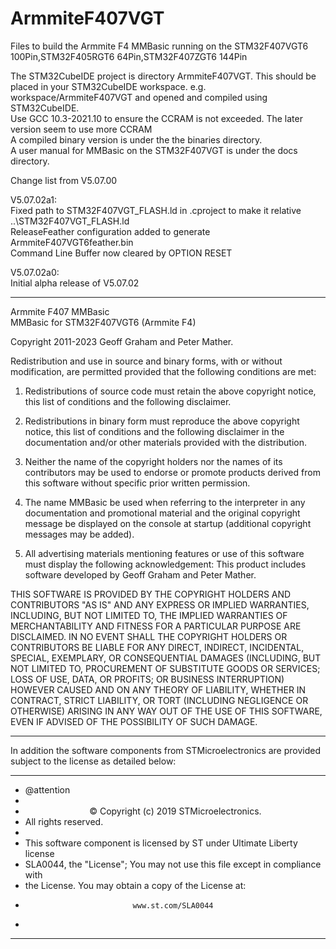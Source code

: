 # ArmmiteF407VGT
Files to build the Armmite F4 MMBasic running on the STM32F407VGT6 100Pin,STM32F405RGT6 64Pin,STM32F407ZGT6 144Pin



The STM32CubeIDE project is directory ArmmiteF407VGT. This should be placed in your STM32CubeIDE workspace. e.g. workspace/ArmmiteF407VGT and opened and compiled using STM32CubeIDE.  
Use GCC 10.3-2021.10 to ensure the CCRAM is not exceeded. The later version seem to use more CCRAM   
A compiled binary version is under the the binaries directory.  
A user manual for MMBasic on the STM32F407VGT is under the docs directory.  


Change list from V5.07.00

V5.07.02a1:  
Fixed path to STM32F407VGT_FLASH.ld in .cproject to make it relative ..\STM32F407VGT_FLASH.ld   
ReleaseFeather configuration added to generate ArmmiteF407VGT6feather.bin  
Command Line Buffer now cleared by OPTION RESET

V5.07.02a0:  
Initial alpha release of V5.07.02






*****************************************************************************   
Armmite F407 MMBasic   
MMBasic  for STM32F407VGT6 (Armmite F4)

Copyright 2011-2023 Geoff Graham and  Peter Mather.

Redistribution and use in source and binary forms, with or without
modification, are permitted provided that the following conditions are met:

1. Redistributions of source code must retain the above copyright notice,
   this list of conditions and the following disclaimer.

2. Redistributions in binary form must reproduce the above copyright notice,
   this list of conditions and the following disclaimer in the documentation
   and/or other materials provided with the distribution.

3. Neither the name of the copyright holders nor the names of its contributors
   may be used to endorse or promote products derived from this software
   without specific prior written permission.

4. The name MMBasic be used when referring to the interpreter in any
   documentation and promotional material and the original copyright message
  be displayed  on the console at startup (additional copyright messages may
   be added).

5. All advertising materials mentioning features or use of this software must
   display the following acknowledgement: This product includes software
   developed by Geoff Graham and Peter Mather.

THIS SOFTWARE IS PROVIDED BY THE COPYRIGHT HOLDERS AND CONTRIBUTORS "AS IS" AND
ANY EXPRESS OR IMPLIED WARRANTIES, INCLUDING, BUT NOT LIMITED TO, THE IMPLIED
WARRANTIES OF MERCHANTABILITY AND FITNESS FOR A PARTICULAR PURPOSE ARE
DISCLAIMED. IN NO EVENT SHALL THE COPYRIGHT HOLDERS OR CONTRIBUTORS BE LIABLE
FOR ANY DIRECT, INDIRECT, INCIDENTAL, SPECIAL, EXEMPLARY, OR CONSEQUENTIAL
DAMAGES (INCLUDING, BUT NOT LIMITED TO, PROCUREMENT OF SUBSTITUTE GOODS OR
SERVICES; LOSS OF USE, DATA, OR PROFITS; OR BUSINESS INTERRUPTION) HOWEVER
CAUSED AND ON ANY THEORY OF LIABILITY, WHETHER IN CONTRACT, STRICT LIABILITY,
OR TORT (INCLUDING NEGLIGENCE OR OTHERWISE) ARISING IN ANY WAY OUT OF THE USE
OF THIS SOFTWARE, EVEN IF ADVISED OF THE POSSIBILITY OF SUCH DAMAGE.

*******************************************************************************  

 In addition the software components from STMicroelectronics are provided   
 subject to the license as detailed below:   
   
  ******************************************************************************   
  * @attention   
  *
  * <center>&copy; Copyright (c) 2019 STMicroelectronics.   
  * All rights reserved.</center></h2>
  *
  * This software component is licensed by ST under Ultimate Liberty license   
  * SLA0044, the "License"; You may not use this file except in compliance with   
  * the License. You may obtain a copy of the License at:  
  *                             www.st.com/SLA0044  
  *
  ******************************************************************************  
 
